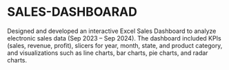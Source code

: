 # SALES-DASHBOARAD
Designed and developed an interactive Excel Sales Dashboard to analyze electronic sales data (Sep 2023 – Sep 2024). The dashboard included KPIs (sales, revenue, profit), slicers for year, month, state, and product category, and visualizations such as line charts, bar charts, pie charts, and radar charts. 
